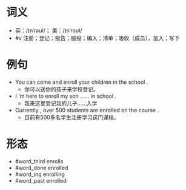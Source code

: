 # 词义
- 英：/ɪnˈrəʊl/； 美：/ɪnˈroʊl/
- #v 注册；登记；报告；服役；编入；清单；吸收（成员），加入；写下
# 例句
- You can come and enroll your children in the school .
	- 你可以送你的孩子来学校登记。
- I 'm here to enroll my son ...... in school .
	- 我来这里登记我的儿子……入学
- Currently , over 500 students are enrolled on the course .
	- 目前有500多名学生注册学习这门课程。
# 形态
- #word_third enrolls
- #word_done enrolled
- #word_ing enrolling
- #word_past enrolled
